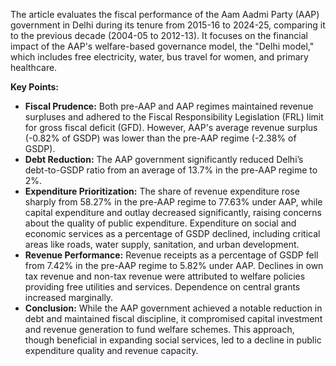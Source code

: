 
The article evaluates the fiscal performance of the Aam Aadmi Party (AAP) government in Delhi during its tenure from 2015-16 to 2024-25, comparing it to the previous decade (2004-05 to 2012-13). It focuses on the financial impact of the AAP's welfare-based governance model, the "Delhi model," which includes free electricity, water, bus travel for women, and primary healthcare.

**Key Points:**   
- **Fiscal Prudence:** Both pre-AAP and AAP regimes maintained revenue surpluses and adhered to the Fiscal Responsibility Legislation (FRL) limit for gross fiscal deficit (GFD).
However, AAP's average revenue surplus (-0.82% of GSDP) was lower than the pre-AAP regime (-2.38% of GSDP).
- **Debt Reduction:** The AAP government significantly reduced Delhi’s debt-to-GSDP ratio from an average of 13.7% in the pre-AAP regime to 2%.
- **Expenditure Prioritization:** The share of revenue expenditure rose sharply from 58.27% in the pre-AAP regime to 77.63% under AAP, while capital expenditure and outlay decreased significantly, raising concerns about the quality of public expenditure. Expenditure on social and economic services as a percentage of GSDP declined, including critical areas like roads, water supply, sanitation, and urban development.
- **Revenue Performance:** Revenue receipts as a percentage of GSDP fell from 7.42% in the pre-AAP regime to 5.82% under AAP.
Declines in own tax revenue and non-tax revenue were attributed to welfare policies providing free utilities and services.
Dependence on central grants increased marginally.
- **Conclusion:** While the AAP government achieved a notable reduction in debt and maintained fiscal discipline, it compromised capital investment and revenue generation to fund welfare schemes. This approach, though beneficial in expanding social services, led to a decline in public expenditure quality and revenue capacity.
